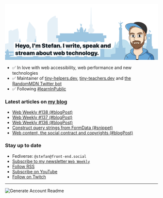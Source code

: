 <img alt="Heyo, I'm Stefan. I write and speak about web technology." src="https://raw.githubusercontent.com/stefanjudis/stefanjudis/main/screenshot.png">

- ✅ In love with web accessibility, web performance and new technologies
- ✅ Maintainer of [tiny-helpers.dev](https://tiny-helpers.dev), [tiny-teachers.dev](https://tiny-teachers.dev/) and [the RandomMDN Twitter bot](https://twitter.com/randomMDN)
- ✅ Following [#learnInPublic](https://www.stefanjudis.com/today-i-learned/)
### Latest articles on [my blog](https://www.stefanjudis.com)

<!-- BLOG-POST-LIST:START -->
- [Web Weekly #138 &lpar;#blogPost&rpar;](https://www.stefanjudis.com/blog/web-weekly-138/)
- [Web Weekly #137 &lpar;#blogPost&rpar;](https://www.stefanjudis.com/blog/web-weekly-137/)
- [Web Weekly #136 &lpar;#blogPost&rpar;](https://www.stefanjudis.com/blog/web-weekly-136/)
- [Construct query strings from FormData &lpar;#snippet&rpar;](https://www.stefanjudis.com/snippets/formdata-to-url-search-params/)
- [Web content, the social contract and copyrights &lpar;#blogPost&rpar;](https://www.stefanjudis.com/blog/web-content-and-copyrights/)
<!-- BLOG-POST-LIST:END -->

### Stay up to date

- Fediverse: `@stefan@front-end.social`
- [Subscribe to my newsletter `Web Weekly`](https://webweekly.email/)
- [Follow RSS](https://www.stefanjudis.com/feeds/)
- [Subscribe on YouTube](https://youtube.com/c/stefanjudis)
- [Follow on Twitch](https://www.twitch.tv/stefanjudis)

---

![Generate Account Readme](https://github.com/stefanjudis/stefanjudis/workflows/Generate%20Account%20Readme/badge.svg)
